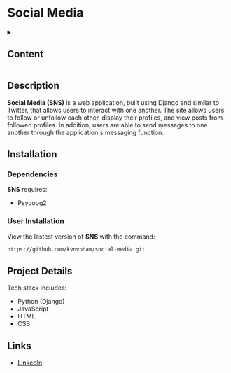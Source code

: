 # Social Media

<details><summary><h2>Content</h2></summary>

* [Description](#description)
* [Installation](#installation)
* [Project Details](#project-details)
* [Links](#links)

</details>

## Description

**Social Media (SNS)** is a web application, built using Django and similar to Twitter, that allows users to interact with one another. The site allows users to follow or unfollow each other, display their profiles, and view posts from followed profiles. In addition, users are able to send messages to one another through the application's messaging function.

## Installation

### Dependencies

**SNS** requires:

* Psycopg2

### User Installation

View the lastest version of **SNS** with the command:

```bash
https://github.com/kvnvpham/social-media.git
```

## Project Details

Tech stack includes:

* Python (Django)
* JavaScript
* HTML
* CSS

## Links

* [LinkedIn](https://www.linkedin.com/in/kvvpham)
